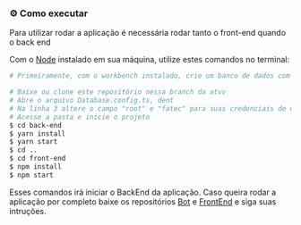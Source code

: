 ### :gear: Como executar

Para utilizar rodar a aplicação é necessária rodar tanto o front-end quando o back end

Com o [Node](https://nodejs.org/en/) instalado em sua máquina, utilize estes comandos no terminal:

```bash
# Primeiramente, com o workbench instalado, crie um banco de dados com o nome de "atvv"

# Baixe ou clone este repositório nessa branch da atvv
# Abre o arquivo Database.config.ts, dent
# Na linha 3 altere o campo "root" e "fatec" para suas credenciais de usuário e senha do MySQL
# Acesse a pasta e inicie o projeto
$ cd back-end
$ yarn install
$ yarn start
$ cd ..
$ cd front-end
$ npm install
$ npm start
```

Esses comandos irá iniciar o BackEnd da aplicação. Caso queira rodar a aplicação por completo baixe os repositórios [Bot](https://github.com/The-Seven-DSM/Send.me-Bot-2022-2) e [FrontEnd](https://github.com/The-Seven-DSM/Send.me-FrontEnd-2022-2) e siga suas intruções.

